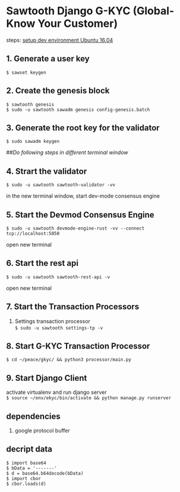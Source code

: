# Sawtooth Django G-KYC (Global-Know Your Customer)

steps: [setup dev environment Ubuntu 16.04](https://sawtooth.hyperledger.org/docs/core/releases/latest/app_developers_guide/ubuntu.html)
## 1. Generate a user key
`$ sawset keygen`
## 2. Create the genesis block
`$ sawtooth genesis`  
`$ sudo -u sawtooth sawadm genesis config-genesis.batch`
## 3. Generate the root key for the validator
`$ sudo sawadm keygen`     

##_Do following steps in different terminal window_ 
## 4. Strart the validator  
`$ sudo -u sawtooth sawtooth-validator -vv`  

in the new terminal window, start dev-mode consensus engine  
## 5. Start the Devmod Consensus Engine
`$ sudo -u sawtooth devmode-engine-rust -vv --connect tcp://localhost:5050`  

open new terminal
## 6. Start the rest api  
`$ sudo -u sawtooth sawtooth-rest-api -v`  

open new terminal  
## 7. Start the Transaction Processors
1. Settings transaction processor  
`$ sudo -u sawtooth settings-tp -v`  

## 8. Start G-KYC Transaction Processor  
`$ cd ~/peace/gkyc/ && python3 processor/main.py`  

## 9. Start Django Client
activate virtualenv and run django server   
`$ source ~/env/ekyc/bin/activate && python manage.py runserver`  


## dependencies
1. google protocol buffer

## decript data
`$ import base64`  
`$ bData = '-------'`  
`$ d = base64.b64decode(bData)`  
`$ import cbor`  
`$ cbor.loads(d)`